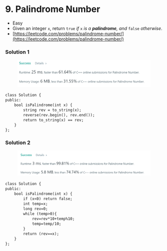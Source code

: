 # 9. Palindrome Number

* Easy
* Given an integer `x`, return `true` _if_ `x` _is a **palindrome**, and_ `false` _otherwise_.
* [https://leetcode.com/problems/palindrome-number/](https://leetcode.com/problems/palindrome-number/)

### Solution 1

<figure><img src="../.gitbook/assets/image (291).png" alt=""><figcaption></figcaption></figure>

```
class Solution {
public:
    bool isPalindrome(int x) {
        string rev = to_string(x);
        reverse(rev.begin(), rev.end());
        return to_string(x) == rev;
    }
};
```

### Solution 2

<figure><img src="../.gitbook/assets/image (3) (1).png" alt=""><figcaption></figcaption></figure>

```
class Solution {
public:
    bool isPalindrome(int x) {
        if (x<0) return false;
        int temp=x;
        long rev=0;
        while (temp>0){
            rev=rev*10+temp%10;
            temp=temp/10;
        }
        return (rev==x);
    }
};
```

